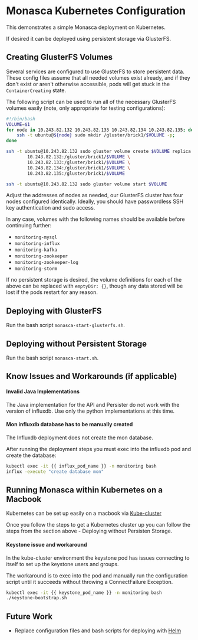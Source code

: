 # Monasca Kubernetes Configuration #

This demonstrates a simple Monasca deployment on Kubernetes.

If desired it can be deployed using persistent storage via GlusterFS.

## Creating GlusterFS Volumes ##

Several services are configured to use GlusterFS to store persistent data. These
config files assume that all needed volumes exist already, and if they don't
exist or aren't otherwise accessible, pods will get stuck in the
`ContainerCreating` state.

The following script can be used to run all of the necessary GlusterFS volumes
easily (note, only appropriate for testing configurations):

```bash
#!/bin/bash
VOLUME=$1
for node in 10.243.82.132 10.243.82.133 10.243.82.134 10.243.82.135; do
    ssh -t ubuntu@${node} sudo mkdir /gluster/brick1/$VOLUME -p;
done

ssh -t ubuntu@10.243.82.132 sudo gluster volume create $VOLUME replica 2 \
        10.243.82.132:/gluster/brick1/$VOLUME \
        10.243.82.133:/gluster/brick1/$VOLUME \
        10.243.82.134:/gluster/brick1/$VOLUME \
        10.243.82.135:/gluster/brick1/$VOLUME

ssh -t ubuntu@10.243.82.132 sudo gluster volume start $VOLUME
```

Adjust the addresses of nodes as needed, our GlusterFS cluster has four nodes
configured identically. Ideally, you should have passwordless SSH key
authentication and sudo access.

In any case, volumes with the following names should be available before
continuing further:

 * `monitoring-mysql`
 * `monitoring-influx`
 * `monitoring-kafka`
 * `monitoring-zookeeper`
 * `monitoring-zookeeper-log`
 * `monitoring-storm`

If no persistent storage is desired, the volume definitions for each of the
above can be replaced with `emptyDir: {}`, though any data stored will be lost
if the pods restart for any reason.

## Deploying with GlusterFS ##

Run the bash script `monasca-start-glusterfs.sh`.

## Deploying without Persistent Storage ##

Run the bash script `monasca-start.sh`.

## Know Issues and Workarounds (if applicable)

#### Invalid Java Implementations
 
The Java implementation for the API and Persister do not work with the version of influxdb. Use only the python implementations at this time.

#### Mon influxdb database has to be manually created

The Influxdb deployment does not create the mon database.

After running the deployment steps you must exec into the influxdb pod and create the database:

```bash
kubectl exec -it {{ influx_pod_name }} -n monitoring bash
influx -execute "create database mon"
```

## Running Monasca within Kubernetes on a Macbook ##

Kubernetes can be set up easily on a macbook via [Kube-cluster](https://github.com/TheNewNormal/kube-cluster-osx)

Once you follow the steps to get a Kubernetes cluster up you can follow the steps from the section above - Deploying without Persisten Storage.

#### Keystone issue and workaround

In the kube-cluster environment the keystone pod has issues connecting to itself to set up the keystone users and groups.

The workaround is to exec into the pod and manually run the configuration script until it succeeds without throwing a ConnectFailure Exception.

```bash
kubectl exec -it {{ keystone_pod_name }} -n monitoring bash
./keystone-bootstrap.sh
```

## Future Work
* Replace configuration files and bash scripts for deploying with [Helm](https://github.com/kubernetes/helm)